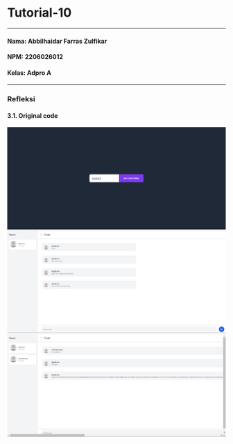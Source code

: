 # Tutorial-10
---
#### Nama: Abbilhaidar Farras Zulfikar
#### NPM: 2206026012
#### Kelas: Adpro A
---
### Refleksi
#### 3.1. Original code
![](assets/images/image1.png) <br>
![](assets/images/image2.png) <br>
![](assets/images/image3.png) <br>